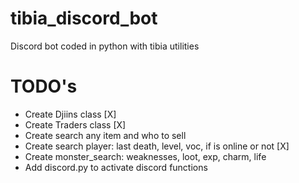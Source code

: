 # tibia_discord_bot
 Discord bot coded in python with tibia utilities

# TODO's
 - Create Djiins class [X]
 - Create Traders class [X]
 - Create search any item and who to sell
 - Create search player: last death, level, voc, if is online or not [X]
 - Create monster_search: weaknesses, loot, exp, charm, life
 - Add discord.py to activate discord functions

